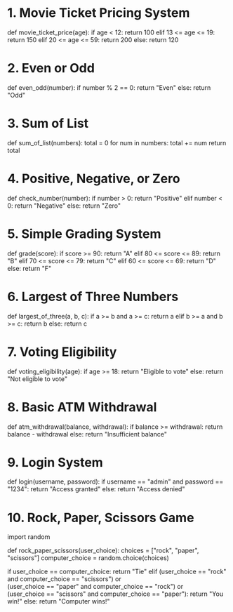 # 1. Movie Ticket Pricing System
def movie_ticket_price(age):
  if age < 12:
    return 100
  elif 13 <= age <= 19:
    return 150
  elif 20 <= age <= 59:
    return 200
  else:
    return 120

# 2. Even or Odd
def even_odd(number):
  if number % 2 == 0:
    return "Even"
  else:
    return "Odd"

# 3. Sum of List
def sum_of_list(numbers):
  total = 0
  for num in numbers:
    total += num
  return total

# 4. Positive, Negative, or Zero
def check_number(number):
  if number > 0:
    return "Positive"
  elif number < 0:
    return "Negative"
  else:
    return "Zero"

# 5. Simple Grading System
def grade(score):
  if score >= 90:
    return "A"
  elif 80 <= score <= 89:
    return "B"
  elif 70 <= score <= 79:
    return "C"
  elif 60 <= score <= 69:
    return "D"
  else:
    return "F"

# 6. Largest of Three Numbers
def largest_of_three(a, b, c):
  if a >= b and a >= c:
    return a
  elif b >= a and b >= c:
    return b
  else:
    return c

# 7. Voting Eligibility
def voting_eligibility(age):
  if age >= 18:
    return "Eligible to vote"
  else:
    return "Not eligible to vote"

# 8. Basic ATM Withdrawal
def atm_withdrawal(balance, withdrawal):
  if balance >= withdrawal:
    return balance - withdrawal
  else:
    return "Insufficient balance"

# 9. Login System
def login(username, password):
  if username == "admin" and password == "1234":
    return "Access granted"
  else:
    return "Access denied"

# 10. Rock, Paper, Scissors Game
import random

def rock_paper_scissors(user_choice):
  choices = ["rock", "paper", "scissors"]
  computer_choice = random.choice(choices)

  if user_choice == computer_choice:
    return "Tie"
  elif (user_choice == "rock" and computer_choice == "scissors") or \
       (user_choice == "paper" and computer_choice == "rock") or \
       (user_choice == "scissors" and computer_choice == "paper"):
    return "You win!"
  else:
    return "Computer wins!"